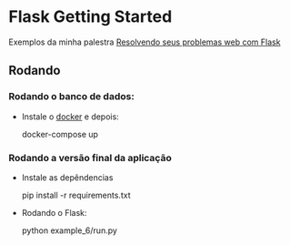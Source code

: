 # Flask Getting Started


Exemplos da minha palestra [Resolvendo seus problemas web com Flask](https://slides.com/iuryalvesdesouza-1/flask/live#/)


## Rodando

### Rodando o banco de dados:

* Instale o [docker](https://docs.docker.com/engine/installation/) e depois:

    docker-compose up

### Rodando a versão final da aplicação


* Instale as depêndencias

    pip install -r requirements.txt

* Rodando o Flask:
    
    python example_6/run.py
